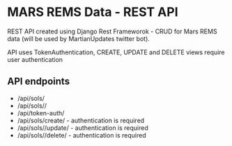 # MARS REMS Data - REST API

REST API created using Django Rest Frameworok - CRUD for Mars REMS data (will be used by MartianUpdates twitter bot).

API uses TokenAuthentication, CREATE, UPDATE and DELETE views require user authentication

## API endpoints

* /api/sols/
* /api/sols/<id>/
* /api/token-auth/
* /api/sols/create/ - authentication is required
* /api/sols/<id>/update/ - authentication is required
* /api/sols/<id>/delete/ - authentication is required

